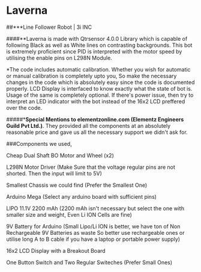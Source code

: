 # Laverna
##***Line Follower Robot | 3i INC

####**Laverna is made with Qtrsensor 4.0.0 Library which is capable of following Black as well as White lines on contrasting backgrounds. This bot is extremely proficient since PID is interpreted with the motor speed by utilising the enable pins on L298N Module.

*The code includes automatic calibration. Whether you wish for automatic or manual calibration is completely upto you, So make the necessary changes in the code which is absolutely easy since the code is documented properly. LCD Display is interfaced to know exactly what the state of bot is. Usage of the same is completely optional. If there's power issue, then try to interpret an LED indicator with the bot instead of the 16x2 LCD preffered over the code.

#####***Special Mentions to elementzonline.com (Elementz Engineers Guild Pvt Ltd.)**. They provided all the components at an absolutely reasonable price and gave us all the necessary support we didn't ask for.

###Components we used,

Cheap Dual Shaft BO Motor and Wheel (x2)

L298N Motor Driver (Make Sure that the voltage regular pins are not shorted. Then the
input will limit to 5V)

Smallest Chassis we could find (Prefer the Smallest One)

Arduino Mega (Select any arduino board with sufficient pins)

LIPO 11.1V 2200 mAh    (2200 mAh isn't necessary but select the one with smaller size and weight, 
                        Even Li ION Cells are fine)
                        
9V Battery for Arduino (Small Lipo/Li ION is better, we have ton of Non Rechargeable 9V Batteries as waste
                        So better use rechargeable ones or utilise long A to B cable if you have a laptop or 
                        portable power supply)
                        
16x2 LCD Display with a Breakout Board

One Button Switch and Two Regular Switeches (Prefer Small Ones)
